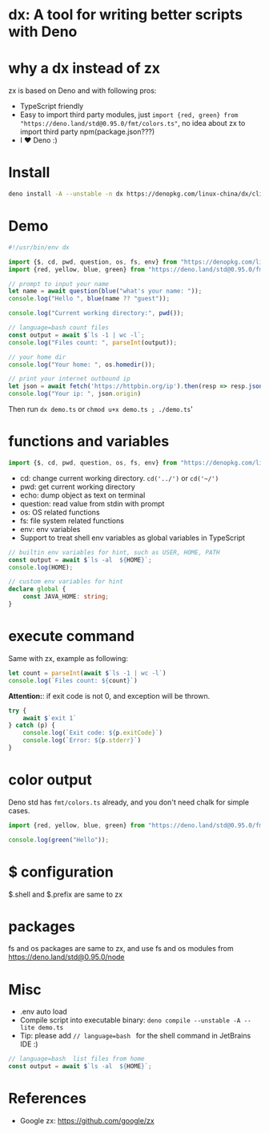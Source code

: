 dx: A tool for writing better scripts with Deno
==========================================

# why a dx instead of zx

zx is based on Deno and with following pros:

* TypeScript friendly
* Easy to import third party modules, just `import {red, green} from "https://deno.land/std@0.95.0/fmt/colors.ts"`, no idea about zx to import third party npm(package.json???)
* I ❤️ Deno  :)

# Install

```bash
deno install -A --unstable -n dx https://denopkg.com/linux-china/dx/cli.ts
```

# Demo

```typescript
#!/usr/bin/env dx

import {$, cd, pwd, question, os, fs, env} from "https://denopkg.com/linux-china/dx/mod.ts";
import {red, yellow, blue, green} from "https://deno.land/std@0.95.0/fmt/colors.ts";

// prompt to input your name
let name = await question(blue("what's your name: "));
console.log("Hello ", blue(name ?? "guest"));

console.log("Current working directory:", pwd());

// language=bash count files
const output = await $`ls -1 | wc -l`;
console.log("Files count: ", parseInt(output));

// your home dir
console.log("Your home: ", os.homedir());

// print your internet outbound ip
let json = await fetch('https://httpbin.org/ip').then(resp => resp.json());
console.log("Your ip: ", json.origin)
```

Then run `dx demo.ts` or `chmod u+x demo.ts ; ./demo.ts`'

# functions and variables

```typescript
import {$, cd, pwd, question, os, fs, env} from "https://denopkg.com/linux-china/dx/mod.ts";
```

* cd: change current working directory. `cd('../')` or `cd('~/')`
* pwd: get current working directory
* echo:  dump object as text on terminal
* question: read value from stdin with prompt
* os: OS related functions
* fs: file system related functions
* env: env variables
* Support to treat shell env variables as global variables in TypeScript

```typescript
// builtin env variables for hint, such as USER, HOME, PATH
const output = await $`ls -al  ${HOME}`;
console.log(HOME);

// custom env variables for hint
declare global {
    const JAVA_HOME: string;
}
```

# execute command

Same with zx, example as following:

```typescript
let count = parseInt(await $`ls -1 | wc -l`)
console.log(`Files count: ${count}`)
```

**Attention:**: if exit code is not 0, and exception will be thrown.

```typescript
try {
    await $`exit 1`
} catch (p) {
    console.log(`Exit code: ${p.exitCode}`)
    console.log(`Error: ${p.stderr}`)
}
```

# color output

Deno std has `fmt/colors.ts` already, and you don't need chalk for simple cases.

```typescript
import {red, yellow, blue, green} from "https://deno.land/std@0.95.0/fmt/colors.ts";

console.log(green("Hello"));
```

# $ configuration

$.shell and $.prefix are same to zx

# packages

fs and os packages are same to zx, and use fs and os modules from https://deno.land/std@0.95.0/node

# Misc

* .env auto load
* Compile script into executable binary: `deno compile --unstable -A --lite demo.ts`
* Tip: please add `// language=bash ` for the shell command in JetBrains IDE :) 

```typescript
// language=bash  list files from home
const output = await $`ls -al  ${HOME}`;
```

# References

* Google zx: https://github.com/google/zx
